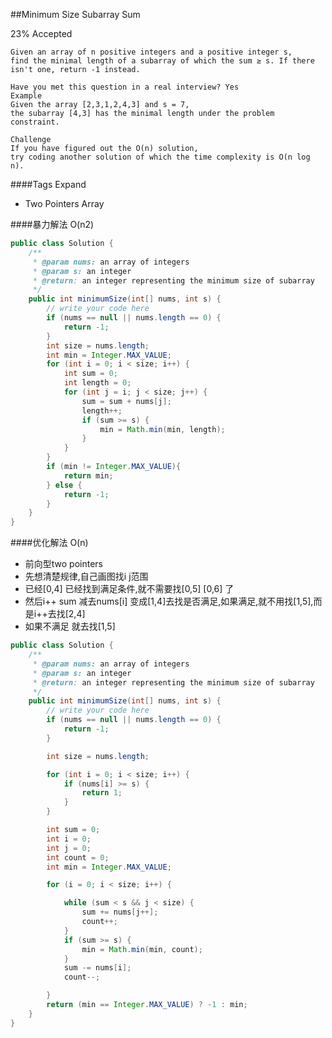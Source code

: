##Minimum Size Subarray Sum

23% Accepted

	Given an array of n positive integers and a positive integer s,
	find the minimal length of a subarray of which the sum ≥ s. If there isn't one, return -1 instead.

	Have you met this question in a real interview? Yes
	Example
	Given the array [2,3,1,2,4,3] and s = 7,
	the subarray [4,3] has the minimal length under the problem constraint.

	Challenge
	If you have figured out the O(n) solution,
	try coding another solution of which the time complexity is O(n log n).

####Tags Expand
- Two Pointers Array

####暴力解法 O(n2)
```java
public class Solution {
    /**
     * @param nums: an array of integers
     * @param s: an integer
     * @return: an integer representing the minimum size of subarray
     */
    public int minimumSize(int[] nums, int s) {
        // write your code here
        if (nums == null || nums.length == 0) {
            return -1;
        }
        int size = nums.length;
        int min = Integer.MAX_VALUE;
        for (int i = 0; i < size; i++) {
            int sum = 0;
            int length = 0;
            for (int j = i; j < size; j++) {
                sum = sum + nums[j];
                length++;
                if (sum >= s) {
                    min = Math.min(min, length);
                }
            }
        }
        if (min != Integer.MAX_VALUE){
            return min;
        } else {
            return -1;
        }
    }
}

```

####优化解法 O(n)
- 前向型two pointers
- 先想清楚规律,自己画图找i j范围
- 已经[0,4] 已经找到满足条件,就不需要找[0,5] [0,6] 了
- 然后i++ sum 减去nums[i] 变成[1,4]去找是否满足,如果满足,就不用找[1,5],而是i++去找[2,4]
- 如果不满足 就去找[1,5]

```java
public class Solution {
    /**
     * @param nums: an array of integers
     * @param s: an integer
     * @return: an integer representing the minimum size of subarray
     */
    public int minimumSize(int[] nums, int s) {
        // write your code here
        if (nums == null || nums.length == 0) {
            return -1;
        }

        int size = nums.length;

        for (int i = 0; i < size; i++) {
            if (nums[i] >= s) {
                return 1;
            }
        }

        int sum = 0;
        int i = 0;
        int j = 0;
        int count = 0;
        int min = Integer.MAX_VALUE;

        for (i = 0; i < size; i++) {

            while (sum < s && j < size) {
                sum += nums[j++];
                count++;
            }
            if (sum >= s) {
                min = Math.min(min, count);
            }
            sum -= nums[i];
            count--;

        }
        return (min == Integer.MAX_VALUE) ? -1 : min;
    }
}

```
